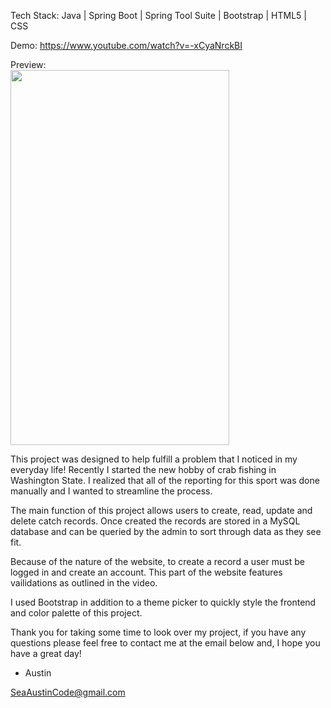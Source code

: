 Tech Stack: 
Java | Spring Boot | Spring Tool Suite | Bootstrap | HTML5 | CSS

Demo: 
https://www.youtube.com/watch?v=-xCyaNrckBI

Preview: <br>
<img src="https://i.imgur.com/HiENHt1.png" height="600px" width="350px" />

This project was designed to help fulfill a problem that I noticed in my everyday life! Recently I started the new hobby of crab fishing in Washington State. I realized that all of the reporting for this sport was done manually and I wanted to streamline the process.

The main function of this project allows users to create, read, update and delete catch records. Once created the records are stored in a MySQL database and can be queried by the admin to sort through data as they see fit. 

Because of the nature of the website, to create a record a user must be logged in and create an account. This part of the website features vailidations as outlined in the video. 

I used Bootstrap in addition to a theme picker to quickly style the frontend and color palette of this project.  

Thank you for taking some time to look over my project, if you have any questions please feel free to contact me at the email below and, I hope you have a great day! 

- Austin

SeaAustinCode@gmail.com
